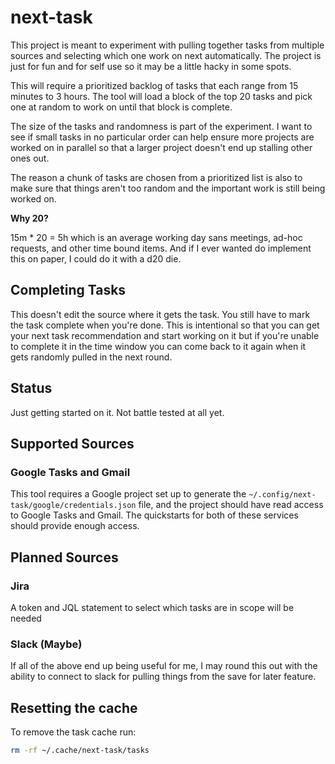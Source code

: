 # next-task

This project is meant to experiment with pulling together tasks from multiple
sources and selecting which one work on next automatically. The project is just
for fun and for self use so it may be a little hacky in some spots.

This will require a prioritized backlog of tasks that each range from 15 minutes
to 3 hours. The tool will load a block of the top 20 tasks and pick one at random
to work on until that block is complete.

The size of the tasks and randomness is part of the experiment. I
want to see if small tasks in no particular order can help ensure more projects
are worked on in parallel so that a larger project doesn't end up stalling
other ones out.

The reason a chunk of tasks are chosen from a prioritized list is also to make sure
that things aren't too random and the important work is still being worked on.

**Why 20?**

15m * 20 = 5h which is an average working day sans meetings, ad-hoc requests,
and other time bound items. And if I ever wanted do implement this on paper, I
could do it with a d20 die.

## Completing Tasks

This doesn't edit the source where it gets the task. You still have to mark the
task complete when you're done. This is intentional so that you can get your
next task recommendation and start working on it but if you're unable to
complete it in the time window you can come back to it again when it gets
randomly pulled in the next round.

## Status

Just getting started on it. Not battle tested at all yet.

## Supported Sources

### Google Tasks and Gmail

This tool requires a Google project set up to generate the
`~/.config/next-task/google/credentials.json` file, and the project should have
read access to Google Tasks and Gmail. The quickstarts for both of these
services should provide enough access.

## Planned Sources

### Jira

A token and JQL statement to select which tasks are in scope will be needed

### Slack (Maybe)

If all of the above end up being useful for me, I may round this out with the ability
to connect to slack for pulling things from the save for later feature.

## Resetting the cache

To remove the task cache run:

```sh
rm -rf ~/.cache/next-task/tasks
```
